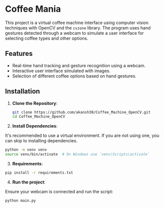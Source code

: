# Coffee Mania

This project is a virtual coffee machine interface using computer vision techniques with OpenCV and the `cvzone` library. The program uses hand gestures detected through a webcam to simulate a user interface for selecting coffee types and other options.

## Features

- Real-time hand tracking and gesture recognition using a webcam.
- Interactive user interface simulated with images.
- Selection of different coffee options based on hand gestures.

## Installation

1. **Clone the Repository**:

   ```bash
   git clone https://github.com/akansh30/Coffee_Machine_OpenCV.git
   cd Coffee_Machine_OpenCV

2. **Install Dependencies**:

It's recommended to use a virtual environment. If you are not using one, you can skip to installing dependencies.

```bash
python -m venv venv
source venv/bin/activate  # On Windows use `venv\Scripts\activate`
```

3. **Requirements**:
   
```bash
pip install -r requirements.txt
```

4. **Run the project**:

Ensure your webcam is connected and run the script:

```bash
python main.py
```
